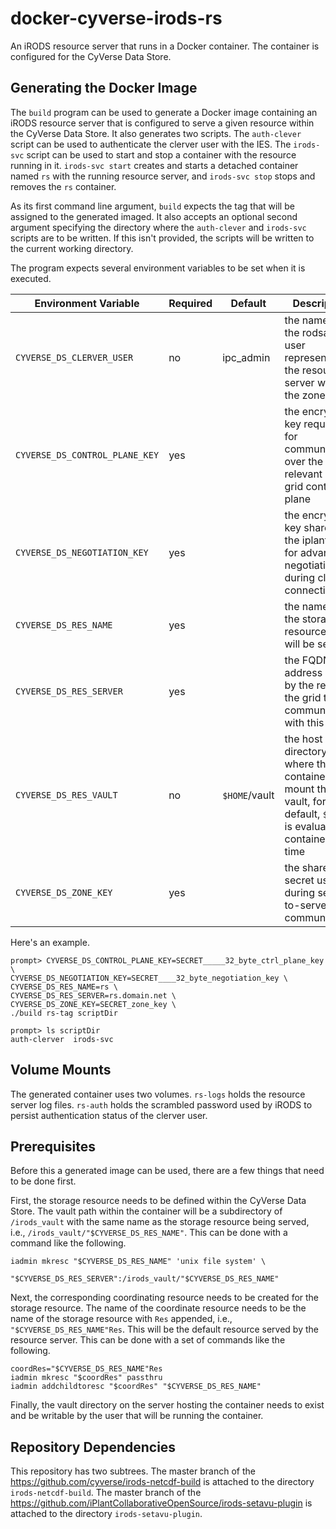 # docker-cyverse-irods-rs

An iRODS resource server that runs in a Docker container. The container is
configured for the CyVerse Data Store.


## Generating the Docker Image

The `build` program can be used to generate a Docker image containing an iRODS
resource server that is configured to serve a given resource within the CyVerse
Data Store. It also generates two scripts. The `auth-clever` script can be used
to authenticate the clerver user with the IES.  The `irods-svc` script can be
used to start and stop a container with the resource running in it. `irods-svc
start` creates and starts a detached container named `rs` with the running
resource server, and `irods-svc stop` stops and removes the `rs` container.

As its first command line argument, `build` expects the tag that will be assigned
to the generated imaged. It also accepts an optional second argument specifying
the directory where the `auth-clever` and `irods-svc` scripts are to be written.
If this isn't provided, the scripts will be written to the current working
directory.

The program expects several environment variables to be set when it is executed.

Environment Variable           | Required | Default       | Description
------------------------------ | -------- | ------------- | -----------
`CYVERSE_DS_CLERVER_USER`      | no       | ipc_admin     | the name of the rodsadmin user representing the resource server within the zone
`CYVERSE_DS_CONTROL_PLANE_KEY` | yes      |               | the encryption key required for communicating over the relevant iRODS grid control plane
`CYVERSE_DS_NEGOTIATION_KEY`   | yes      |               | the encryption key shared by the iplant zone for advanced negotiation during client connections
`CYVERSE_DS_RES_NAME`          | yes      |               | the name of the storage resource that will be served
`CYVERSE_DS_RES_SERVER`        | yes      |               | the FQDN or address used by the rest of the grid to communicate with this server
`CYVERSE_DS_RES_VAULT`         | no       | `$HOME`/vault | the host directory where the container will mount the vault, for the default, `$HOME` is evaluated at container start time
`CYVERSE_DS_ZONE_KEY`          | yes      |               | the shared secret used during server-to-server communication

Here's an example.

```
prompt> CYVERSE_DS_CONTROL_PLANE_KEY=SECRET_____32_byte_ctrl_plane_key \
CYVERSE_DS_NEGOTIATION_KEY=SECRET____32_byte_negotiation_key \
CYVERSE_DS_RES_NAME=rs \
CYVERSE_DS_RES_SERVER=rs.domain.net \
CYVERSE_DS_ZONE_KEY=SECRET_zone_key \
./build rs-tag scriptDir

prompt> ls scriptDir
auth-clerver  irods-svc
```

## Volume Mounts

The generated container uses two volumes.  `rs-logs` holds the resource server
log files. `rs-auth` holds the scrambled password used by iRODS to persist
authentication status of the clerver user.


## Prerequisites

Before this a generated image can be used, there are a few things that need to
be done first.

First, the storage resource needs to be defined within the CyVerse Data Store.
The vault path within the container will be a subdirectory of `/irods_vault`
with the same name as the storage resource being served, i.e.,
`/irods_vault/"$CYVERSE_DS_RES_NAME"`. This can be done with a command like the
following.

```
iadmin mkresc "$CYVERSE_DS_RES_NAME" 'unix file system' \
              "$CYVERSE_DS_RES_SERVER":/irods_vault/"$CYVERSE_DS_RES_NAME"
```

Next, the corresponding coordinating resource needs to be created for the
storage resource. The name of the coordinate resource needs to be the name of
the storage resource with `Res` appended, i.e., `"$CYVERSE_DS_RES_NAME"Res`.
This will be the default resource served by the resource server. This can be
done with a set of commands like the following.

```
coordRes="$CYVERSE_DS_RES_NAME"Res
iadmin mkresc "$coordRes" passthru
iadmin addchildtoresc "$coordRes" "$CYVERSE_DS_RES_NAME"
```

Finally, the vault directory on the server hosting the container needs to
exist and be writable by the user that will be running the container.


## Repository Dependencies

This repository has two subtrees. The master branch of the
https://github.com/cyverse/irods-netcdf-build is attached to the directory
`irods-netcdf-build`. The master branch of the
https://github.com/iPlantCollaborativeOpenSource/irods-setavu-plugin is attached
to the directory `irods-setavu-plugin`.
